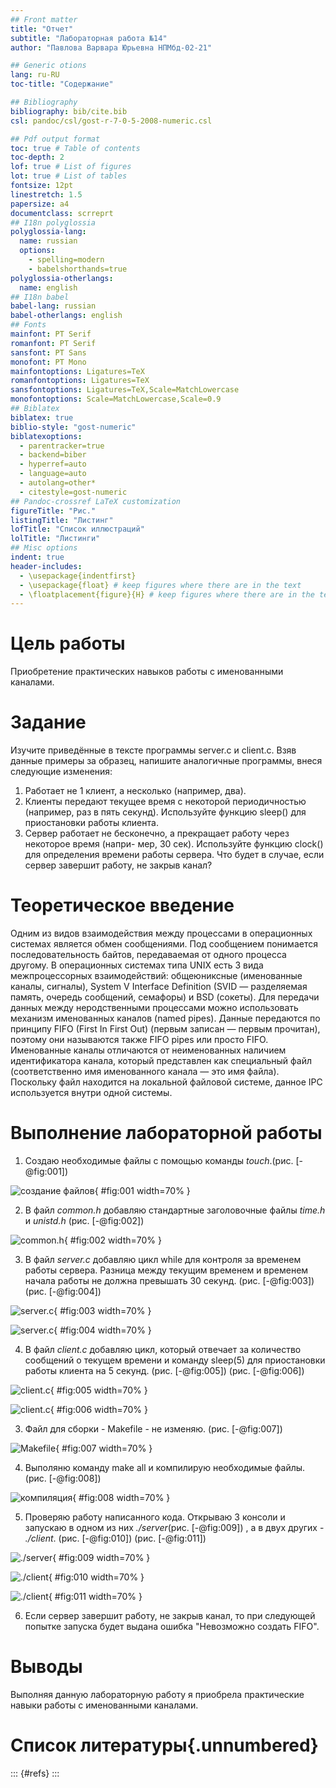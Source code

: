 ```yaml
---
## Front matter
title: "Отчет"
subtitle: "Лабораторная работа №14"
author: "Павлова Варвара Юрьевна НПМбд-02-21"

## Generic otions
lang: ru-RU
toc-title: "Содержание"

## Bibliography
bibliography: bib/cite.bib
csl: pandoc/csl/gost-r-7-0-5-2008-numeric.csl

## Pdf output format
toc: true # Table of contents
toc-depth: 2
lof: true # List of figures
lot: true # List of tables
fontsize: 12pt
linestretch: 1.5
papersize: a4
documentclass: scrreprt
## I18n polyglossia
polyglossia-lang:
  name: russian
  options:
	- spelling=modern
	- babelshorthands=true
polyglossia-otherlangs:
  name: english
## I18n babel
babel-lang: russian
babel-otherlangs: english
## Fonts
mainfont: PT Serif
romanfont: PT Serif
sansfont: PT Sans
monofont: PT Mono
mainfontoptions: Ligatures=TeX
romanfontoptions: Ligatures=TeX
sansfontoptions: Ligatures=TeX,Scale=MatchLowercase
monofontoptions: Scale=MatchLowercase,Scale=0.9
## Biblatex
biblatex: true
biblio-style: "gost-numeric"
biblatexoptions:
  - parentracker=true
  - backend=biber
  - hyperref=auto
  - language=auto
  - autolang=other*
  - citestyle=gost-numeric
## Pandoc-crossref LaTeX customization
figureTitle: "Рис."
listingTitle: "Листинг"
lofTitle: "Список иллюстраций"
lolTitle: "Листинги"
## Misc options
indent: true
header-includes:
  - \usepackage{indentfirst}
  - \usepackage{float} # keep figures where there are in the text
  - \floatplacement{figure}{H} # keep figures where there are in the text
---
```


# Цель работы

Приобретение практических навыков работы с именованными каналами.

# Задание

Изучите приведённые в тексте программы server.c и client.c. Взяв данные примеры за образец, напишите аналогичные программы, внеся следующие изменения:
1. Работает не 1 клиент, а несколько (например, два).
2. Клиенты передают текущее время с некоторой периодичностью (например, раз в пять секунд). Используйте функцию sleep() для приостановки работы клиента.
3. Сервер работает не бесконечно, а прекращает работу через некоторое время (напри-
мер, 30 сек). Используйте функцию clock() для определения времени работы сервера. Что будет в случае, если сервер завершит работу, не закрыв канал?

# Теоретическое введение

Одним из видов взаимодействия между процессами в операционных системах является обмен сообщениями. Под сообщением понимается последовательность байтов, передаваемая от одного процесса другому.
В операционных системах типа UNIX есть 3 вида межпроцессорных взаимодействий: общеюниксные (именованные каналы, сигналы), System V Interface Definition (SVID — разделяемая память, очередь сообщений, семафоры) и BSD (сокеты).
Для передачи данных между неродственными процессами можно использовать механизм именованных каналов (named pipes). Данные передаются по принципу FIFO (First In First Out) (первым записан — первым прочитан), поэтому они называются также FIFO pipes или просто FIFO. Именованные каналы отличаются от неименованных наличием идентификатора канала, который представлен как специальный файл (соответственно имя именованного канала — это имя файла). Поскольку файл находится на локальной файловой системе, данное IPC используется внутри одной системы.

# Выполнение лабораторной работы

1. Создаю необходимые файлы с помощью команды *touch*.(рис. [-@fig:001])

![создание файлов](img/1.png){ #fig:001 width=70% }

2. В файл *common.h* добавляю стандартные заголовочные файлы *time.h* и *unistd.h* (рис. [-@fig:002]) 

![common.h](img/2.png){ #fig:002 width=70% }

3. В файл *server.c* добавляю цикл while для контроля за временем работы сервера. Разница между текущим временем и временем начала работы не должна превышать 30 секунд. (рис. [-@fig:003]) (рис. [-@fig:004]) 

![server.c](img/3.png){ #fig:003 width=70% }


![server.c](img/4.png){ #fig:004 width=70% }

4. В файл *client.c* добавляю цикл, который отвечает за количество сообщений о текущем времени и команду sleep(5) для приостановки работы клиента на 5 секунд. (рис. [-@fig:005]) (рис. [-@fig:006])

![client.c](img/5.png){ #fig:005 width=70% }


![client.c](img/6.png){ #fig:006 width=70% }


3. Файл для сборки - Makefile - не изменяю. (рис. [-@fig:007])

![Makefile](img/7.png){ #fig:007 width=70% }

4. Выполяню команду make all и компилирую необходимые файлы. (рис. [-@fig:008]) 

![компиляция](img/8.png){ #fig:008 width=70% }

5. Проверяю работу написанного кода. Открываю 3 консоли и запускаю в одном из них *./server*(рис. [-@fig:009]) , а в двух других - *./client*. (рис. [-@fig:010]) (рис. [-@fig:011])

![./server](img/9.png){ #fig:009 width=70% } 


![./client](img/10.png){ #fig:010 width=70% }


![./client](img/11.png){ #fig:011 width=70% }

6. Если сервер завершит работу, не закрыв канал, то при следующей попытке запуска будет выдана ошибка "Невозможно создать FIFO".

# Выводы

Выполняя данную лабораторную работу я приобрела практические навыки работы с именованными каналами.


# Список литературы{.unnumbered}

::: {#refs}
:::
